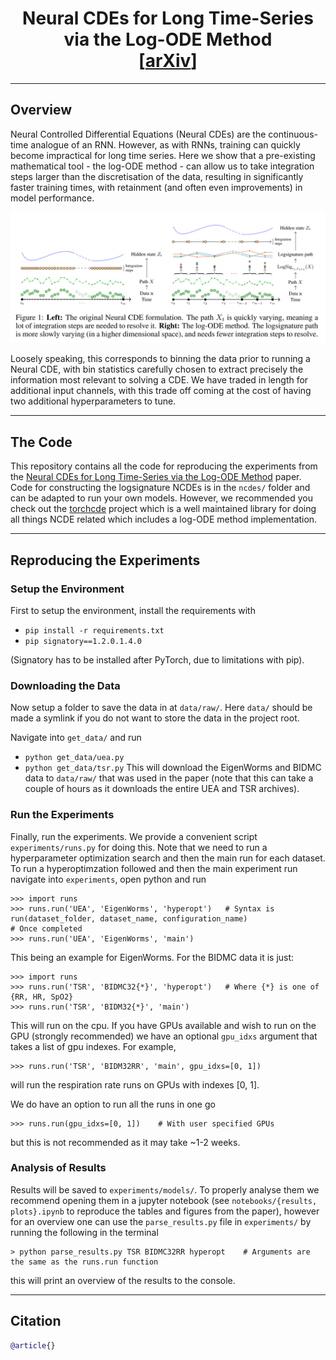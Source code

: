 <h1 align='center'>Neural CDEs for Long Time-Series<br> via the Log-ODE Method<br>
    [<a href="">arXiv</a>] </h1>
<p align="center">
</p>

-----

## Overview
Neural Controlled Differential Equations (Neural CDEs) are the continuous-time analogue of an RNN. However, as with RNNs, training can quickly become impractical for long time series. Here we show that a pre-existing mathematical tool - the log-ODE method - can allow us to take integration steps larger than the discretisation of the data, resulting in significantly faster training times, with retainment (and often even improvements) in model performance. 

<p align="center">
    <img class="center" src="./reports/diagram/ncde_diagram_from_paper.png" width="800"/>
</p>

Loosely speaking, this corresponds to binning the data prior to running a Neural CDE, with bin statistics carefully chosen to extract precisely the information most relevant to solving a CDE. We have traded in length for additional input channels, with this trade off coming at the cost of having two additional hyperparameters to tune. 

-----

## The Code

This repository contains all the code for reproducing the experiments from the <a href="">Neural CDEs for Long Time-Series via the Log-ODE Method</a> paper. Code for constructing the logsignature NCDEs is in the `ncdes/` folder and can be adapted to run your own models. However, we recommended you check out the <a href="https://github.com/patrick-kidger/torchcde">torchcde</a> project which is a well maintained library for doing all things NCDE related which includes a log-ODE method implementation. 


-----

## Reproducing the Experiments

### Setup the Environment
First to setup the environment, install the requirements with

+ `pip install -r requirements.txt`
+ `pip signatory==1.2.0.1.4.0`

(Signatory has to be installed after PyTorch, due to limitations with pip).


### Downloading the Data
Now setup a folder to save the data in at `data/raw/`. Here `data/` should be made a symlink if you do not want to store the data in the project root.

Navigate into `get_data/` and run
+ `python get_data/uea.py`
+ `python get_data/tsr.py`
This will download the EigenWorms and BIDMC data to `data/raw/` that was used in the paper (note that this can take a couple of hours as it downloads the entire UEA and TSR archives).

### Run the Experiments
Finally, run the experiments. We provide a convenient script `experiments/runs.py` for doing this. Note that we need to run a hyperparameter optimization search and then the main run for each dataset. To run a hyperoptimzation followed and then the main experiment run navigate into `experiments`, open python and run
```
>>> import runs
>>> runs.run('UEA', 'EigenWorms', 'hyperopt')   # Syntax is run(dataset_folder, dataset_name, configuration_name)
# Once completed
>>> runs.run('UEA', 'EigenWorms', 'main')
```
This being an example for EigenWorms. For the BIDMC data it is just:
```
>>> import runs
>>> runs.run('TSR', 'BIDMC32{*}', 'hyperopt')   # Where {*} is one of {RR, HR, SpO2}
>>> runs.run('TSR', 'BIDM32{*}', 'main')
```
This will run on the cpu. If you have GPUs available and wish to run on the GPU (strongly recommended) we have an optional `gpu_idxs` argument that takes a list of gpu indexes. For example,
```
>>> runs.run('TSR', 'BIDM32RR', 'main', gpu_idxs=[0, 1])
```
will run the respiration rate runs on GPUs with indexes [0, 1].

We do have an option to run all the runs in one go
```
>>> runs.run(gpu_idxs=[0, 1])    # With user specified GPUs
```
but this is not recommended as it may take ~1-2 weeks.


### Analysis of Results
Results will be saved to `experiments/models/`. To properly analyse them we recommend opening them in a jupyter notebook (see `notebooks/{results, plots}.ipynb` to reproduce the tables and figures from the paper), however for an overview one can use the `parse_results.py` file in `experiments/` by running the following in the terminal
```
> python parse_results.py TSR BIDMC32RR hyperopt    # Arguments are the same as the runs.run function
```
this will print an overview of the results to the console. 


-----

## Citation

```bibtex
@article{}
```

